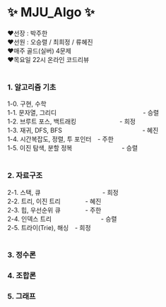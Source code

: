 # ✨ MJU_Algo ✨

❤️선장 : 박주한 <br>
❤️선원 : 오승렬 / 최희정 / 류혜진 <br>
❤️매주 골드(실버) 4문제 <br>
❤️목요일 22시 온라인 코드리뷰 <br><br>

### 1. 알고리즘 기초
1-0. 구현, 수학<br>
1-1. 문자열, 그리디              - 승렬<br>
1-2. 브루트 포스, 백트래킹       - 희정<br>
1-3. 재귀, DFS, BFS             - 혜진<br>
1-4. 시간복잡도, 정렬, 투 포인터 - 주한<br>
1-5. 이진 탐색, 분할 정복        - 승렬<br><br>

### 2. 자료구조
2-1. 스택, 큐          - 희정<br>
2-2. 트리, 이진 트리    - 혜진<br>
2-3. 힙, 우선순위 큐    - 주한<br>
2-4. 인덱스 트리        - 승렬 <br>
2-5. 트라이(Trie), 해싱 - 희정 <br><br>

### 3. 정수론

### 4. 조합론

### 5. 그래프
